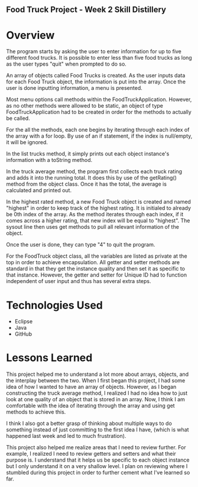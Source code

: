 ## Food Truck Project - Week 2 Skill Distillery

# Overview

The program starts by asking the user to enter information for up to five different food trucks. It is possible to enter less than five food trucks as long as the user types "quit" when prompted to do so.

An array of objects called Food Trucks is created. As the user inputs data for each Food Truck object, the information is put into the array. Once the user is done inputting information, a menu is presented.

Most menu options call methods within the FoodTruckApplication. However, as no other methods were allowed to be static, an object of type FoodTruckApplication had to be created in order for the methods to actually be called.

For the all the methods, each one begins by iterating through each index of the array with a for loop. By use of an if statement, if the index is null/empty, it will be ignored.

In the list trucks method, it simply prints out each object instance's information with a toString method.

In the truck average method, the program first collects each truck rating and adds it into the running total. It does this by use of the getRating() method from the object class. Once it has the total, the average is calculated and printed out.

In the highest rated method, a new Food Truck object is created and named "highest" in order to keep track of the highest rating. It is initialed to already be 0th index of the array. As the method iterates through each index, if it comes across a higher rating, that new index will be equal to "highest". The sysout line then uses get methods to pull all relevant information of the object.

Once the user is done, they can type "4" to quit the program.

For the FoodTruck object class, all the variables are listed as private at the top in order to achieve encapsulation. All getter and setter methods are standard in that they get the instance quality and then set it as specific to that instance. However, the getter and setter for Unique ID had to function independent of user input and thus has several extra steps.

# Technologies Used

- Eclipse
- Java
- GitHub

# Lessons Learned

This project helped me to understand a lot more about arrays, objects, and the interplay between the two. When I first began this project, I had some idea of how I wanted to have an array of objects. However, as I began constructing the truck average method, I realized I had no idea how to just look at one quality of an object that is stored in an array. Now, I think I am comfortable with the idea of iterating through the array and using get methods to achieve this.

I think I also got a better grasp of thinking about multiple ways to do something instead of just committing to the first idea I have, (which is what happened last week and led to much frustration).

This project also helped me realize areas that I need to review further. For example, I realized I need to review getters and setters and what their purpose is. I understand that it helps us be specific to each object instance but I only understand it on a very shallow level. I plan on reviewing where I stumbled during this project in order to further cement what I've learned so far.
